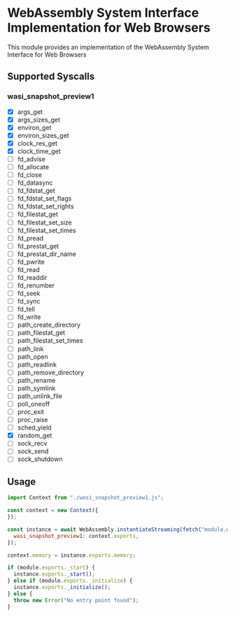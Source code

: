 # WebAssembly System Interface Implementation for Web Browsers

This module provides an implementation of the WebAssembly System Interface for Web Browsers

## Supported Syscalls

### wasi_snapshot_preview1

- [x] args_get
- [x] args_sizes_get
- [x] environ_get
- [x] environ_sizes_get
- [x] clock_res_get
- [x] clock_time_get
- [ ] fd_advise
- [ ] fd_allocate
- [ ] fd_close
- [ ] fd_datasync
- [ ] fd_fdstat_get
- [ ] fd_fdstat_set_flags
- [ ] fd_fdstat_set_rights
- [ ] fd_filestat_get
- [ ] fd_filestat_set_size
- [ ] fd_filestat_set_times
- [ ] fd_pread
- [ ] fd_prestat_get
- [ ] fd_prestat_dir_name
- [ ] fd_pwrite
- [ ] fd_read
- [ ] fd_readdir
- [ ] fd_renumber
- [ ] fd_seek
- [ ] fd_sync
- [ ] fd_tell
- [ ] fd_write
- [ ] path_create_directory
- [ ] path_filestat_get
- [ ] path_filestat_set_times
- [ ] path_link
- [ ] path_open
- [ ] path_readlink
- [ ] path_remove_directory
- [ ] path_rename
- [ ] path_symlink
- [ ] path_unlink_file
- [ ] poll_oneoff
- [ ] proc_exit
- [ ] proc_raise
- [ ] sched_yield
- [x] random_get
- [ ] sock_recv
- [ ] sock_send
- [ ] sock_shutdown

## Usage

```javascript
import Context from "./wasi_snapshot_preview1.js";

const context = new Context({
});

const instance = await WebAssembly.instantiateStreaming(fetch("module.wasm"), {
  wasi_snapshot_preview1: context.exports,
});

context.memory = instance.exports.memory;

if (module.exports._start) {
  instance.exports._start();
} else if (module.exports._initialize) {
  instance.exports._initialize();
} else {
  throw new Error("No entry point found");
}
```
